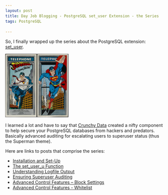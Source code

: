 ```yaml
---
layout: post  
title: Day Job Blogging - PostgreSQL set_user Extension - the Series  
tags: PostgreSQL

---
```


So, I finally wrapped up the series about the PostgreSQL extension: [set_user](https://github.com/pgaudit/set_user). 

![](../images/kent.jpg)

I learned a lot and have to say that [Crunchy Data](https://www.crunchydata.com/) created a nifty component to help secure your PostgreSQL databases from hackers and predators. Basically advanced auditing for escalating users to superuser status (thus the Superman theme).

Here are links to posts that comprise the series:

* [Installation and Set-Up](https://www.openscg.com/2017/09/set_user-installation-and-set-up/)
* [The set_user_u Function](https://www.openscg.com/2017/09/set_user-understanding-the-set_user_u-function/)
* [Understanding Logfile Output](https://www.openscg.com/2017/09/set_user-understanding-logfile-output/)
* [Ensuring Superuser Auditing](https://www.openscg.com/2017/09/set_user-ensuring-superuser-auditing/)
* [Advanced Control Features – Block Settings](https://www.openscg.com/2017/10/set_user-understanding-advanced-control-features-block-settings/)
* [Advanced Control Features - Whitelist](https://www.openscg.com/2017/10/set_user-understanding-advanced-control-features-whitelist/)

